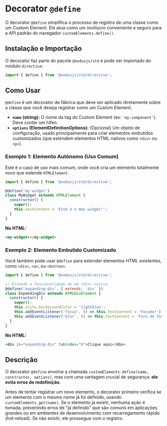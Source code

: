 # Decorator `@define`

O decorator `@define` simplifica o processo de registro de uma classe como um Custom Element. Ele atua como um invólucro conveniente e seguro para a API padrão do navegador `customElements.define()`.

## Instalação e Importação

O decorator faz parte do pacote `@nodusjs/std` e pode ser importado do módulo `directive`:

```javascript
import { define } from '@nodusjs/std/directive';
```

## Como Usar

`@define` é um decorator de fábrica que deve ser aplicado diretamente sobre a classe que você deseja registrar como um Custom Element.

  - **`name` (string):** O nome da tag do Custom Element (ex: `'my-component'`). Deve conter um hífen.
  - **`options` (ElementDefinitionOptions):** (Opcional) Um objeto de configuração, usado principalmente para criar elementos embutidos customizados (que estendem elementos HTML nativos como `<div>` ou `<p>`).

### Exemplo 1: Elemento Autônomo (Uso Comum)

Este é o caso de uso mais comum, onde você cria um elemento totalmente novo que estende `HTMLElement`.

```javascript
import { define } from '@nodusjs/std/directive';

@define('my-widget')
class MyWidget extends HTMLElement {
  constructor() {
    super();
    this.textContent = 'Este é o meu widget!';
  }
}
```

**No HTML:**

```html
<my-widget></my-widget>
```

### Exemplo 2: Elemento Embutido Customizado

Você também pode usar `@define` para estender elementos HTML existentes, como `<div>`, `<a>`, ou `<button>`.

```javascript
import { define } from '@nodusjs/std/directive';

// Estende a funcionalidade de um <div> nativo
@define('expanding-div', { extends: 'div' })
class ExpandingDiv extends HTMLDivElement {
  constructor() {
    super();
    this.style.backgroundColor = 'lightblue';
    this.addEventListener('focus', () => this.textContent = 'Focado!');
    this.addEventListener('blur', () => this.textContent = 'Fora de foco.');
  }
}
```

**No HTML:**

```html
<div is="expanding-div" tabindex="0">Clique aqui</div>
```

## Descrição

O decorator `@define` envolve a chamada `customElements.define(name, constructor, options)`, mas com uma vantagem crucial de segurança: **ele evita erros de redefinição**.

Antes de tentar registrar um novo elemento, o decorator primeiro verifica se um elemento com o mesmo nome já foi definido, usando `customElements.get(name)`. Se o elemento já existir, nenhuma ação é tomada, prevenindo erros de "já definido" que são comuns em aplicações grandes ou em ambientes de desenvolvimento com recarregamento rápido (hot-reload). Se não existir, ele prossegue com o registro.
